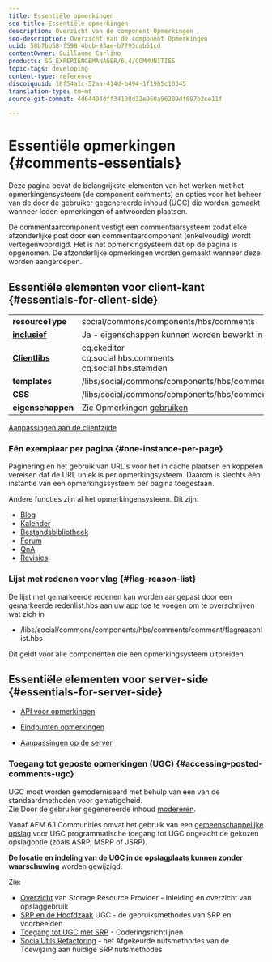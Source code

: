 ```yaml
---
title: Essentiële opmerkingen
seo-title: Essentiële opmerkingen
description: Overzicht van de component Opmerkingen
seo-description: Overzicht van de component Opmerkingen
uuid: 58b7bb58-f598-4bcb-93ae-b7795cab51cd
contentOwner: Guillaume Carlino
products: SG_EXPERIENCEMANAGER/6.4/COMMUNITIES
topic-tags: developing
content-type: reference
discoiquuid: 18f54a1c-52aa-414d-b494-1f19b5c10345
translation-type: tm+mt
source-git-commit: 4d64494dff34108d32e060a96209df697b2ce11f

---
```



# Essentiële opmerkingen {#comments-essentials}

Deze pagina bevat de belangrijkste elementen van het werken met het opmerkingensysteem (de component comments) en opties voor het beheer van de door de gebruiker gegenereerde inhoud (UGC) die worden gemaakt wanneer leden opmerkingen of antwoorden plaatsen.

De commentaarcomponent vestigt een commentaarsysteem zodat elke afzonderlijke post door een commentaarcomponent (enkelvoudig) wordt vertegenwoordigd. Het is het opmerkingsysteem dat op de pagina is opgenomen. De afzonderlijke opmerkingen worden gemaakt wanneer deze worden aangeroepen.

## Essentiële elementen voor client-kant {#essentials-for-client-side}

<table> 
 <tbody>
  <tr>
   <td> <strong>resourceType</strong></td> 
   <td> social/commons/components/hbs/comments</td> 
  </tr>
  <tr>
   <td> <a href="scf.md#add-or-include-a-communities-component"><strong>inclusief</strong></a></td> 
   <td>Ja - eigenschappen kunnen worden bewerkt in de <i></i>ontwerpmodus</td> 
  </tr>
  <tr>
   <td> <a href="client-customize.md#clientlibs-for-scf"><strong>Clientlibs</strong></a></td> 
   <td>cq.ckeditor<br /> cq.social.hbs.comments<br /> cq.social.hbs.stemden</td> 
  </tr>
  <tr>
   <td> <strong>templates</strong></td> 
   <td> /libs/social/commons/components/hbs/comments/comments.hbs<br /> </td> 
  </tr>
  <tr>
   <td> <strong>CSS</strong></td> 
   <td> /libs/social/commons/components/hbs/comments/clientlibs/commentsystem.css</td> 
  </tr>
  <tr>
   <td><strong> eigenschappen</strong></td> 
   <td> Zie Opmerkingen <a href="comments.md">gebruiken</a></td> 
  </tr>
 </tbody>
</table>

[Aanpassingen aan de clientzijde](client-customize.md)

### Eén exemplaar per pagina {#one-instance-per-page}

Paginering en het gebruik van URL&#39;s voor het in cache plaatsen en koppelen vereisen dat de URL uniek is per opmerkingsysteem. Daarom is slechts één instantie van een opmerkingssysteem per pagina toegestaan.

Andere functies zijn al het opmerkingensysteem. Dit zijn:

* [Blog](blog-developer-basics.md)
* [Kalender](calendar-basics-for-developers.md)
* [Bestandsbibliotheek](essentials-file-library.md)
* [Forum](essentials-forum.md)
* [QnA](qna-essentials.md)
* [Revisies](reviews-basics.md)

### Lijst met redenen voor vlag {#flag-reason-list}

De lijst met gemarkeerde redenen kan worden aangepast door een gemarkeerde redenlist.hbs aan uw app toe te voegen om te overschrijven wat zich in

* /libs/social/commons/components/hbs/comments/comment/flagreasonlist.hbs

Dit geldt voor alle componenten die een opmerkingsysteem uitbreiden.

## Essentiële elementen voor server-side {#essentials-for-server-side}

* [API voor opmerkingen](https://helpx.adobe.com/experience-manager/6-4/sites/developing/using/reference-materials/javadoc/com/adobe/cq/social/commons/comments/api/package-summary.html)

* [Eindpunten opmerkingen](https://helpx.adobe.com/experience-manager/6-4/sites/developing/using/reference-materials/javadoc/com/adobe/cq/social/commons/comments/endpoints/package-summary.html)

* [Aanpassingen op de server](server-customize.md)

### Toegang tot geposte opmerkingen (UGC) {#accessing-posted-comments-ugc}

UGC moet worden gemoderniseerd met behulp van een van de standaardmethoden voor gematigdheid.\
Zie Door de gebruiker gegenereerde inhoud [modereren](moderate-ugc.md).

Vanaf AEM 6.1 Communities omvat het gebruik van een [gemeenschappelijke opslag](working-with-srp.md) voor UGC programmatische toegang tot UGC ongeacht de gekozen opslagoptie (zoals ASRP, MSRP of JSRP).

**De locatie en indeling van de UGC in de opslagplaats kunnen zonder waarschuwing** worden gewijzigd.

Zie:

* [Overzicht](srp.md) van Storage Resource Provider - Inleiding en overzicht van opslaggebruik
* [SRP en de Hoofdzaak](srp-and-ugc.md) UGC - de gebruiksmethodes van SRP en voorbeelden
* [Toegang tot UGC met SRP](accessing-ugc-with-srp.md) - Coderingsrichtlijnen
* [SocialUtils Refactoring](socialutils.md) - het Afgekeurde nutsmethodes van de Toewijzing aan huidige SRP nutsmethodes

